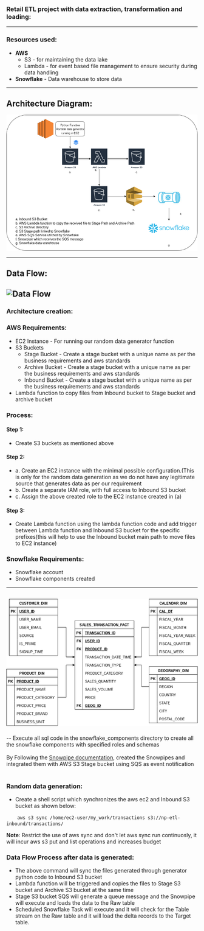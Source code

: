 ### Retail ETL project with data extraction, transformation and loading:
--------------------------------------------------------
### Resources used:
- **AWS** 
  - S3 - for maintaining the data lake
  - Lambda - for event based file management to ensure security during data handling
- **Snowflake** - Data warehouse to store data
-------------------------------------------------------- 
## Architecture Diagram:
![Architecture design](https://github.com/avvrkrishna/data-engineering/blob/8916347f70d901163a78bbe09d5da90fbfea4c68/retail_etl_project/Architecture_Design.png)

-------------------------------------------------------- 
## Data Flow:
![Data Flow](https://media.giphy.com/media/JaudLsEsEKhx8cGdZv/giphy.gif)
-------------------------------------------------------- 
### Architecture creation:
### AWS Requirements:
- EC2 Instance - For running our random data generator function
- S3 Buckets
  - Stage Bucket - Create a stage bucket with a unique name as per the business requirements and aws standards
  - Archive Bucket - Create a stage bucket with a unique name as per the business requirements and aws standards
  - Inbound Bucket - Create a stage bucket with a unique name as per the business requirements and aws standards
- Lambda function to copy files from Inbound bucket to Stage bucket and archive bucket

### Process:
#### Step 1:
- Create S3 buckets as mentioned above
#### Step 2:
- a. Create an EC2 instance with the minimal possible configuration.(This is only for the random data generation as we do not have any legitimate source that generates data as per our requirement
- b. Create a separate IAM role, with full access to Inbound S3 bucket
- c. Assign the above created role to the EC2 instance created in (a)
#### Step 3:
- Create Lambda function using the lambda function code and add trigger between Lambda function and Inbound S3 bucket for the specific prefixes(this will help to use the Inbound bucket main path to move files to EC2 instance)
### Snowflake Requirements:
- Snowflake account
- Snowflake components created
-------------------------------------------------------- 
![Snowflake E-R](https://github.com/avvrkrishna/data-engineering/blob/8916347f70d901163a78bbe09d5da90fbfea4c68/retail_etl_project/ER-Diagram.png)
-------------------------------------------------------- 
-- Execute all sql code in the snowflake_components directory to create all the snowflake components with specified roles and schemas
<br> </br>
By Following the <a href = "https://docs.snowflake.com/en/sql-reference/sql/create-pipe.html" target="_blank" >Snowpipe documentation</a>, created the Snowpipes and integrated them with AWS S3 Stage bucket using SQS as event notification
<br></br>
### Random data generation:
- Create a shell script which synchronizes the aws ec2 and Inbound S3 bucket as shown below:

``` aws s3 sync /home/ec2-user/my_work/user/ s3://np-etl-inbound/user/
    aws s3 sync /home/ec2-user/my_work/transactions s3://np-etl-inbound/transactions/
```
**Note**: Restrict the use of aws sync and don't let aws sync run continuosly, it will incur aws s3 put and list operations and increases budget
 ### Data Flow Process after data is generated:
 - The above command will sync the files generated through generator python code to Inbound S3 bucket
 - Lambda function will be triggered and copies the files to Stage S3 bucket and Archive S3 bucket at the same time
 - Stage S3 bucket SQS will generate a queue message and the Snowpipe will execute and loads the data to the Raw table
 - Scheduled Snowflake Task will execute and it will check for the Table stream on the Raw table and it will load the delta records to the Target table.

